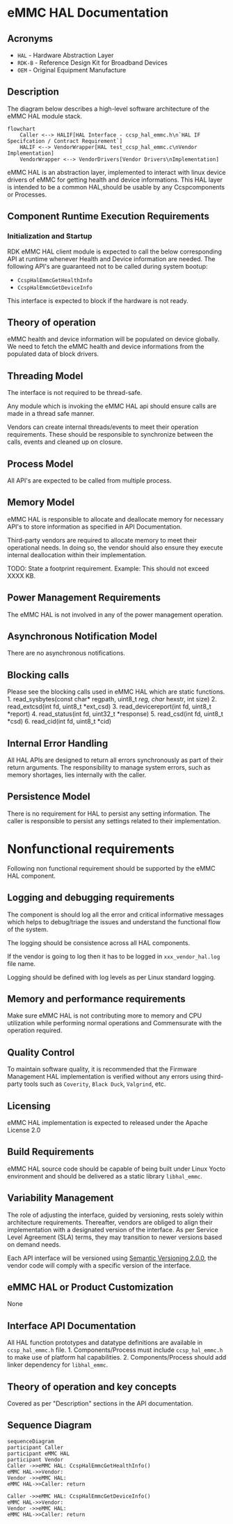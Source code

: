 # eMMC HAL Documentation

## Acronyms

- `HAL` \- Hardware Abstraction Layer
- `RDK-B` \- Reference Design Kit for Broadband Devices
- `OEM` \- Original Equipment Manufacture

## Description
The diagram below describes a high-level software architecture of the eMMC HAL module stack.
```mermaid
flowchart
    Caller <--> HALIF[HAL Interface - ccsp_hal_emmc.h\n`HAL IF Specifcation / Contract Requirement`]
    HALIF <--> VendorWrapper[HAL test_ccsp_hal_emmc.c\nVendor Implementation]
    VendorWrapper <--> VendorDrivers[Vendor Drivers\nImplementation]
```

eMMC HAL is an abstraction layer, implemented to interact with linux device drivers of eMMC for getting health and device informations. This HAL layer is intended to be a common HAL,should be usable by any Ccspcomponents or Processes.

## Component Runtime Execution Requirements

### Initialization and Startup

RDK eMMC HAL client module is expected to call the below corresponding API at runtime whenever Health and Device information are needed. The following API's are guaranteed not to be called during system bootup:

- `CcspHalEmmcGetHealthInfo`
- `CcspHalEmmcGetDeviceInfo`

This interface is expected to block if the hardware is not ready.

## Theory of operation

eMMC health and device information will be populated on device globally. We need to fetch the eMMC health and device informations from the populated data of block drivers.

## Threading Model

The interface is not required to be thread-safe.

Any module which is invoking the eMMC HAL api should ensure calls are made in a thread safe manner.

Vendors can create internal threads/events to meet their operation requirements. These should be responsible to synchronize between the calls, events and cleaned up on closure.

## Process Model

All API's are expected to be called from multiple process.

## Memory Model

eMMC HAL is responsible to allocate and deallocate memory for necessary API's to store information as specified in API Documentation.

Third-party vendors are required to allocate memory to meet their operational needs. In doing so, the vendor should also ensure they execute internal deallocation within their implementation.

TODO: State a footprint requirement. Example: This should not exceed XXXX KB.

## Power Management Requirements

The eMMC HAL is not involved in any of the power management operation.

## Asynchronous Notification Model

There are no asynchronous notifications.

## Blocking calls
Please see the blocking calls used in eMMC HAL which are static functions.
     1. read_sysbytes(const char* regpath, uint8_t *reg, char* hexstr, int size)
     2. read_extcsd(int fd, uint8_t *ext_csd)
     3. read_devicereport(int fd, uint8_t *report)
     4. read_status(int fd, uint32_t *response)
     5. read_csd(int fd, uint8_t *csd)
     6. read_cid(int fd, uint8_t *cid)

## Internal Error Handling

All HAL APIs are designed to return all errors synchronously as part of their return arguments. The responsibility to manage system errors, such as memory shortages, lies internally with the caller.

## Persistence Model

There is no requirement for HAL to persist any setting information. The caller is responsible to persist any settings related to their implementation.

# Nonfunctional requirements

Following non functional requirement should be supported by the eMMC HAL component.

## Logging and debugging requirements

The component is should log all the error and critical informative messages which helps to debug/triage the issues and understand the functional flow of the system.

The logging should be consistence across all HAL components.

If the vendor is going to log then it has to be logged in `xxx_vendor_hal.log` file name.

Logging should be defined with log levels as per Linux standard logging.

## Memory and performance requirements

Make sure eMMC HAL is not contributing more to memory and CPU utilization while performing normal operations and Commensurate with the operation required.

## Quality Control

To maintain software quality, it is recommended that the Firmware Management HAL implementation is verified without any errors using third-party tools such as `Coverity`, `Black Duck`, `Valgrind`, etc.

## Licensing

eMMC HAL implementation is expected to released under the Apache License 2.0

## Build Requirements

eMMC HAL source code should be capable of being built under Linux Yocto environment and should be delivered as a static library `libhal_emmc`.

## Variability Management

The role of adjusting the interface, guided by versioning, rests solely within architecture requirements. Thereafter, vendors are obliged to align their implementation with a designated version of the interface. As per Service Level Agreement (SLA) terms, they may transition to newer versions based on demand needs.

Each API interface will be versioned using [Semantic Versioning 2.0.0](https://semver.org/), the vendor code will comply with a specific version of the interface.

## eMMC HAL or Product Customization

None

## Interface API Documentation

All HAL function prototypes and datatype definitions are available in `ccsp_hal_emmc.h` file.
     1. Components/Process must include `ccsp_hal_emmc.h` to make use of platform hal capabilities.
     2. Components/Process should add linker dependency for `libhal_emmc`.

## Theory of operation and key concepts

Covered as per "Description" sections in the API documentation.

## Sequence Diagram

```mermaid
sequenceDiagram
participant Caller
participant eMMC HAL
participant Vendor
Caller ->>eMMC HAL: CcspHalEmmcGetHealthInfo()
eMMC HAL->>Vendor: 
Vendor ->>eMMC HAL: 
eMMC HAL->>Caller: return

Caller ->>eMMC HAL: CcspHalEmmcGetDeviceInfo()
eMMC HAL->>Vendor: 
Vendor ->>eMMC HAL: 
eMMC HAL->>Caller: return
```
